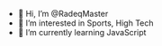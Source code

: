 - 👋 Hi, I’m @RadeqMaster
- 👀 I’m interested in Sports, High Tech
- 🌱 I’m currently learning JavaScript


<!---
RadeqMaster/RadeqMaster is a ✨ special ✨ repository because its `README.md` (this file) appears on your GitHub profile.
You can click the Preview link to take a look at your changes.
--->

